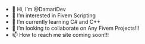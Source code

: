 - 👋 Hi, I’m @DamariDev
- 👀 I’m interested in Fivem Scripting
- 🌱 I’m currently learning C# and C++
- 💞️ I’m looking to collaborate on Any Fivem Projects!!!
- 📫 How to reach me site coming soon!!!

<!---
DamariDev/DamariDev is a ✨ special ✨ repository because its `README.md` (this file) appears on your GitHub profile.
You can click the Preview link to take a look at your changes.
--->
